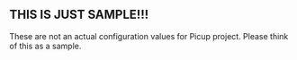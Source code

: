 ## THIS IS JUST SAMPLE!!!

These are not an actual configuration values for Picup project.
Please think of this as a sample.
